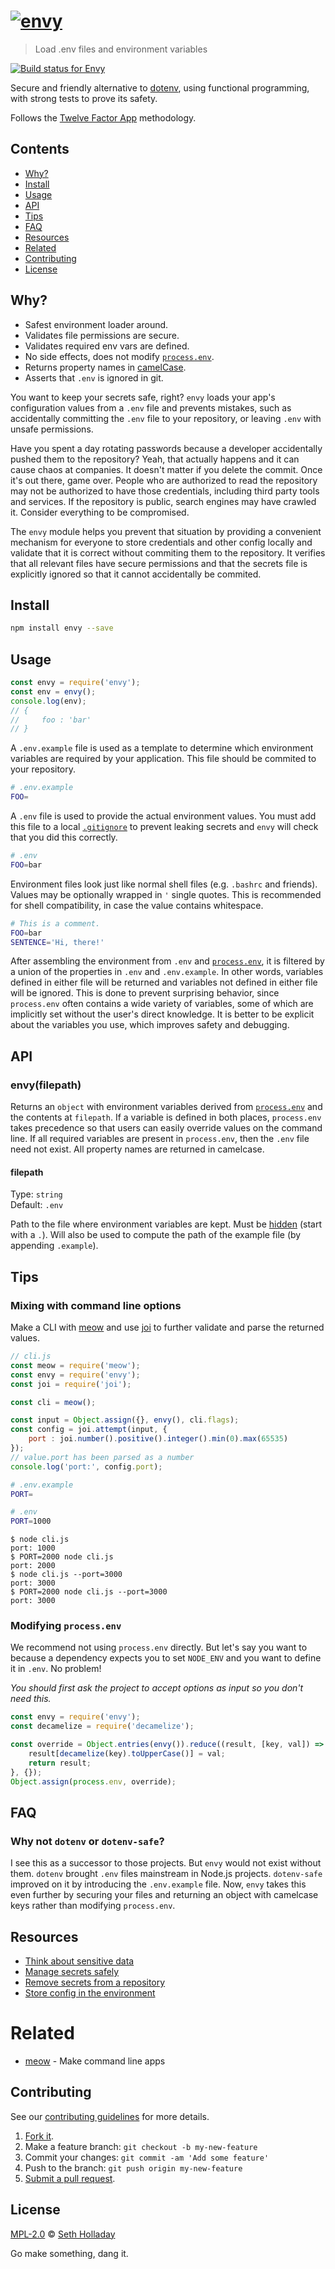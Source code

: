 # [![envy](media/header.png)](https://github.com/sholladay/envy)

> Load .env files and environment variables

[![Build status for Envy](https://travis-ci.com/sholladay/envy.svg?branch=master "Build Status")](https://travis-ci.com/sholladay/envy "Builds")

Secure and friendly alternative to [dotenv](https://npmjs.com/package/dotenv), using functional programming, with strong tests to prove its safety.

Follows the [Twelve Factor App](https://12factor.net) methodology.

## Contents

 - [Why?](#why)
 - [Install](#install)
 - [Usage](#usage)
 - [API](#api)
 - [Tips](#tips)
 - [FAQ](#faq)
 - [Resources](#resources)
 - [Related](#related)
 - [Contributing](#contributing)
 - [License](#license)

## Why?

 - Safest environment loader around.
 - Validates file permissions are secure.
 - Validates required env vars are defined.
 - No side effects, does not modify [`process.env`](https://nodejs.org/api/process.html#process_process_env).
 - Returns property names in [camelCase](https://github.com/sindresorhus/camelcase).
 - Asserts that `.env` is ignored in git.

You want to keep your secrets safe, right? `envy` loads your app's configuration values from a `.env` file and prevents mistakes, such as accidentally committing the `.env` file to your repository, or leaving `.env` with unsafe permissions.

Have you spent a day rotating passwords because a developer accidentally pushed them to the repository? Yeah, that actually happens and it can cause chaos at companies. It doesn't matter if you delete the commit. Once it's out there, game over. People who are authorized to read the repository may not be authorized to have those credentials, including third party tools and services. If the repository is public, search engines may have crawled it. Consider everything to be compromised.

The `envy` module helps you prevent that situation by providing a convenient mechanism for everyone to store credentials and other config locally and validate that it is correct without commiting them to the repository. It verifies that all relevant files have secure permissions and that the secrets file is explicitly ignored so that it cannot accidentally be commited.

## Install

```sh
npm install envy --save
```

## Usage

```js
const envy = require('envy');
const env = envy();
console.log(env);
// {
//     foo : 'bar'
// }
```

A `.env.example` file is used as a template to determine which environment variables are required by your application. This file should be commited to your repository.

```sh
# .env.example
FOO=
```

A `.env` file is used to provide the actual environment values. You must add this file to a local [`.gitignore`](https://help.github.com/articles/ignoring-files) to prevent leaking secrets and `envy` will check that you did this correctly.

```sh
# .env
FOO=bar
```

Environment files look just like normal shell files (e.g. `.bashrc` and friends). Values may be optionally wrapped in `'` single quotes. This is recommended for shell compatibility, in case the value contains whitespace.

```sh
# This is a comment.
FOO=bar
SENTENCE='Hi, there!'
```

After assembling the environment from `.env` and [`process.env`](https://nodejs.org/api/process.html#process_process_env), it is filtered by a union of the properties in `.env` and `.env.example`. In other words, variables defined in either file will be returned and variables not defined in either file will be ignored. This is done to prevent surprising behavior, since `process.env` often contains a wide variety of variables, some of which are implicitly set without the user's direct knowledge. It is better to be explicit about the variables you use, which improves safety and debugging.

## API

### envy(filepath)

Returns an `object` with environment variables derived from [`process.env`](https://nodejs.org/api/process.html#process_process_env) and the contents at `filepath`. If a variable is defined in both places, `process.env` takes precedence so that users can easily override values on the command line. If all required variables are present in `process.env`, then the `.env` file need not exist. All property names are returned in camelcase.

#### filepath

Type: `string`<br>
Default: `.env`

Path to the file where environment variables are kept. Must be [hidden](https://en.wikipedia.org/wiki/Hidden_file_and_hidden_directory#macOS) (start with a `.`). Will also be used to compute the path of the example file (by appending `.example`).

## Tips

### Mixing with command line options

Make a CLI with [meow](https://github.com/sindresorhus/meow) and use [joi](https://github.com/hapijs/joi) to further validate and parse the returned values.

```js
// cli.js
const meow = require('meow');
const envy = require('envy');
const joi = require('joi');

const cli = meow();

const input = Object.assign({}, envy(), cli.flags);
const config = joi.attempt(input, {
    port : joi.number().positive().integer().min(0).max(65535)
});
// value.port has been parsed as a number
console.log('port:', config.port);
```
```sh
# .env.example
PORT=
```
```sh
# .env
PORT=1000
```

```console
$ node cli.js
port: 1000
$ PORT=2000 node cli.js
port: 2000
$ node cli.js --port=3000
port: 3000
$ PORT=2000 node cli.js --port=3000
port: 3000
```

### Modifying `process.env`

We recommend not using `process.env` directly. But let's say you want to because a dependency expects you to set `NODE_ENV` and you want to define it in `.env`. No problem!

*You should first ask the project to accept options as input so you don't need this.*

```js
const envy = require('envy');
const decamelize = require('decamelize');

const override = Object.entries(envy()).reduce((result, [key, val]) => {
    result[decamelize(key).toUpperCase()] = val;
    return result;
}, {});
Object.assign(process.env, override);
```

## FAQ

### Why not `dotenv` or `dotenv-safe`?

I see this as a successor to those projects. But `envy` would not exist without them. `dotenv` brought `.env` files mainstream in Node.js projects. `dotenv-safe` improved on it by introducing the `.env.example` file. Now, `envy` takes this even further by securing your files and returning an object with camelcase keys rather than modifying `process.env`.

## Resources

 - [Think about sensitive data](http://blog.arvidandersson.se/2013/06/10/credentials-in-git-repos)
 - [Manage secrets safely](https://digitalocean.com/community/tutorials/an-introduction-to-managing-secrets-safely-with-version-control-systems)
 - [Remove secrets from a repository](https://help.github.com/articles/removing-sensitive-data-from-a-repository/)
 - [Store config in the environment](https://12factor.net/config)

# Related

 - [meow](https://github.com/sindresorhus/meow) - Make command line apps

## Contributing

See our [contributing guidelines](https://github.com/sholladay/envy/blob/master/CONTRIBUTING.md "Guidelines for participating in this project") for more details.

1. [Fork it](https://github.com/sholladay/envy/fork).
2. Make a feature branch: `git checkout -b my-new-feature`
3. Commit your changes: `git commit -am 'Add some feature'`
4. Push to the branch: `git push origin my-new-feature`
5. [Submit a pull request](https://github.com/sholladay/envy/compare "Submit code to this project for review").

## License

[MPL-2.0](https://github.com/sholladay/envy/blob/master/LICENSE "License for envy") © [Seth Holladay](https://seth-holladay.com "Author of envy")

Go make something, dang it.
